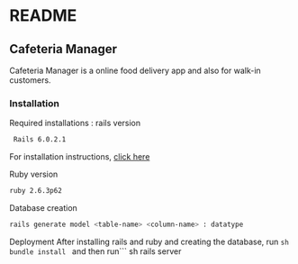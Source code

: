 # README
 ## Cafeteria Manager

Cafeteria Manager is a online food delivery app and also for walk-in customers.

### Installation
  Required installations : rails version
  ``` sh
   Rails 6.0.2.1
   ```
   For installation instructions, <a href="https://guides.rubyonrails.org/getting_started.html" >click here</a>

Ruby version
  ``` sh
  ruby 2.6.3p62 
  ```

 Database creation
 ``` sh 
 rails generate model <table-name> <column-name> : datatype 
 ```
   
Deployment 
    After installing rails and ruby and creating the database,
    run ``` sh 
    bundle install 
    ```
  and then
  run``` sh 
   rails server 
   ``` 

